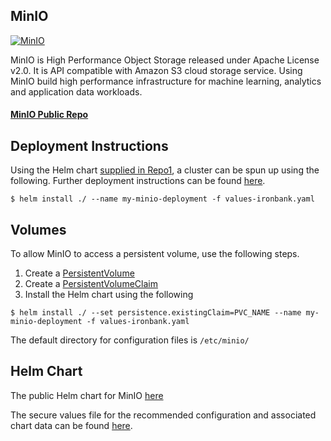 ## MinIO

[![MinIO](https://raw.githubusercontent.com/minio/minio/master/.github/logo.svg?sanitize=true)](https://min.io)

MinIO is High Performance Object Storage released under Apache License v2.0. It is API compatible with Amazon S3 cloud storage service. Using MinIO build high performance infrastructure for machine learning, analytics and application data workloads.

#### [MinIO Public Repo](https://github.com/minio/minio)

## Deployment Instructions

Using the Helm chart [supplied in Repo1](https://repo1.dsop.io/dsop/charts/-/tree/master/stable/minio), a cluster can be spun up using the following. Further deployment instructions can be found [here](https://repo1.dsop.io/dsop/charts/-/tree/master/stable/minio/minio/).

```
$ helm install ./ --name my-minio-deployment -f values-ironbank.yaml
```

## Volumes

To allow MinIO to access a persistent volume, use the following steps.

1. Create a [PersistentVolume](https://kubernetes.io/docs/concepts/storage/persistent-volumes/)
2. Create a [PersistentVolumeClaim](https://kubernetes.io/docs/concepts/storage/persistent-volumes/#expanding-persistent-volumes-claims)
3. Install the Helm chart using the following

```
$ helm install ./ --set persistence.existingClaim=PVC_NAME --name my-minio-deployment -f values-ironbank.yaml 
```

The default directory for configuration files is `/etc/minio/`

## Helm Chart

The public Helm chart for MinIO [here](https://github.com/helm/charts/tree/master/stable/minio)

The secure values file for the recommended configuration and associated chart data can be found [here](https://repo1.dsop.io/dsop/charts/-/tree/master/stable/minio/minio/).
